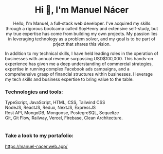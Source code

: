 <h1 align="center">Hi 👋, I'm Manuel Nácer</h1>
<p align="center">
  Hello, I'm Manuel, a full-stack web developer. I've acquired my skills through a rigorous bootcamp called SoyHenry and extensive self-study, but my true expertise has come from building my own projects. My passion lies in leveraging technology as a problem solver, and my goal is to be part of prject that shares this vision.
  
  In addition to my technical skills, I have held leading roles in the operation of businesses with annual revenue surpassing USD$100,000. This hands-on experience has given me a deep understanding of commercial strategies, expertise in running complex Facebook ads campaigns, and a comprehensive grasp of financial structures within businesses. I leverage my tech skills and business expertise to bring value to the table.

</p>


<h3 align="left">Technologies and tools:</h3>
TypeScript, JavaScript, HTML, CSS, Tailwind CSS <br>
NodeJS, ReactJS, Redux, NextJS, ExpressJS <br>
Rest API, MongoDB, Mongoose, PostegreSQL, Sequelize <br>
Git, Git Flow, Railway, Vercel, Firebase, Clean Architecture.
<br><br>

<h3 align="left">Take a look to my portafolio:</h3>
<a href="https://manuel-nacer.web.app/" target="_blank" rel="noreferrer">https://manuel-nacer.web.app/</a> 
